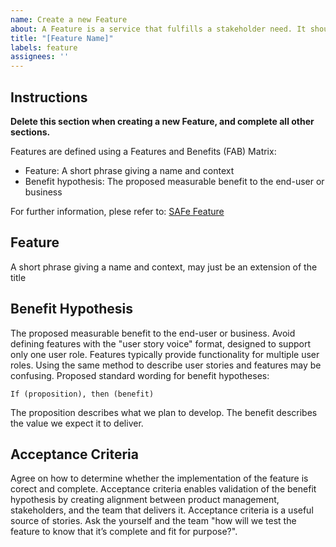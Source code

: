 ```yaml
---
name: Create a new Feature
about: A Feature is a service that fulfills a stakeholder need. It should be part of an epic and sized to be completed within one "Program Increment" (PI) 
title: "[Feature Name]"
labels: feature
assignees: ''
---
```


## Instructions
**Delete this section when creating a new Feature, and complete all other sections.**

Features are defined using a Features and Benefits (FAB) Matrix:
 - Feature: A short phrase giving a name and context
 - Benefit hypothesis: The proposed measurable benefit to the end-user or business

For further information, plese refer to: [SAFe Feature](https://www.scaledagileframework.com/features-and-capabilities/)

## Feature
A short phrase giving a name and context, may just be an extension of the title

## Benefit Hypothesis
The proposed measurable benefit to the end-user or business. Avoid defining features with the "user story voice" format, designed to support only one user role. Features typically provide functionality for multiple user roles. Using the same method to describe user stories and features may be confusing. Proposed standard wording for benefit hypotheses:

	If (proposition), then (benefit)

The proposition describes what we plan to develop. The benefit describes the value we expect it to deliver.

## Acceptance Criteria
Agree on how to determine whether the implementation of the feature is corect and complete. Acceptance criteria enables validation of the benefit hypothesis by creating alignment between product management, stakeholders, and the team that delivers it. Acceptance criteria is a useful source of stories. Ask the yourself and the team "how will we test the feature to know that it’s complete and fit for purpose?".
